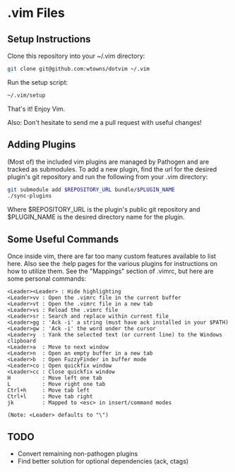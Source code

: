 # .vim Files

## Setup Instructions

Clone this repository into your ~/.vim directory:
```bash
git clone git@github.com:wtowns/dotvim ~/.vim
```

Run the setup script:
```bash
~/.vim/setup
```

That's it!  Enjoy Vim.

Also: Don't hesitate to send me a pull request with useful changes!

## Adding Plugins

(Most of) the included vim plugins are managed by Pathogen and are
tracked as submodules.  To add a new plugin, find the url for the
desired plugin's git repository and run the following from your .vim
directory:
```bash
git submodule add $REPOSITORY_URL bundle/$PLUGIN_NAME
./sync-plugins
```
Where $REPOSITORY\_URL is the plugin's public git repository and
$PLUGIN\_NAME is the desired directory name for the plugin.

## Some Useful Commands

Once inside vim, there are far too many custom features available to list here.
Also see the :help pages for the various plugins for instructions on how to
utilize them.  See the "Mappings" section of .vimrc, but here are some personal
commands:

```
<Leader><Leader> : Hide highlighting
<Leader>vv : Open the .vimrc file in the current buffer
<Leader>vt : Open the .vimrc file in a new tab
<Leader>vs : Reload the .vimrc file
<Leader>sr : Search and replace within current file
<Leader>gg : 'Ack -i' a string (must have ack installed in your $PATH)
<Leader>gw : 'Ack -i' the word under the cursor
<Leader>y  : Yank the selected text (or current line) to the Windows clipboard
<Leader>a  : Move to next window
<Leader>n  : Open an empty buffer in a new tab
<Leader>b  : Open FuzzyFinder in buffer mode
<Leader>co : Open quickfix window
<Leader>cc : Close quickfix window
H          : Move left one tab
L          : Move right one tab
Ctrl+h     : Move tab left
Ctrl+l     : Move tab right
jk         : Mapped to <esc> in insert/command modes

(Note: <Leader> defaults to "\")
```

## TODO

* Convert remaining non-pathogen plugins
* Find better solution for optional dependencies (ack, ctags)
